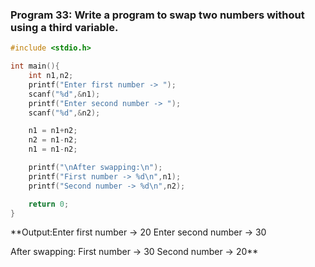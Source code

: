 ### Program 33: Write a program to swap two numbers without using a third variable.
```c
#include <stdio.h>

int main(){
    int n1,n2;
    printf("Enter first number -> ");
    scanf("%d",&n1);
    printf("Enter second number -> ");
    scanf("%d",&n2);

    n1 = n1+n2;
    n2 = n1-n2;
    n1 = n1-n2;

    printf("\nAfter swapping:\n");
    printf("First number -> %d\n",n1);
    printf("Second number -> %d\n",n2);

    return 0;
}
```
**Output:Enter first number -> 20
Enter second number -> 30

After swapping:
First number -> 30
Second number -> 20**
